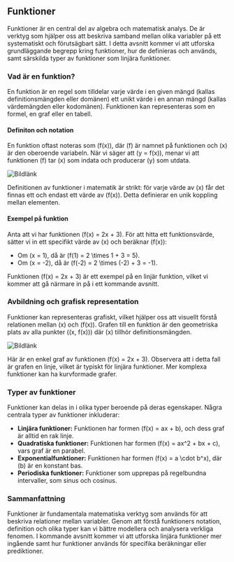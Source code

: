 ## Funktioner

Funktioner är en central del av algebra och matematisk analys. De är verktyg som hjälper oss att beskriva samband mellan olika variabler på ett systematiskt och förutsägbart sätt. I detta avsnitt kommer vi att utforska grundläggande begrepp kring funktioner, hur de definieras och används, samt särskilda typer av funktioner som linjära funktioner.

### Vad är en funktion?

En funktion är en regel som tilldelar varje värde i en given mängd (kallas definitionsmängden eller domänen) ett unikt värde i en annan mängd (kallas värdemängden eller kodomänen). Funktionen kan representeras som en formel, en graf eller en tabell.

#### Definiton och notation

En funktion oftast noteras som \(f(x)\), där \(f\) är namnet på funktionen och \(x\) är den oberoende variabeln. När vi säger att \(y = f(x)\), menar vi att funktionen \(f\) tar \(x\) som indata och producerar \(y\) som utdata. 

![Bildlänk](funktioners-diagram.png)

Definitionen av funktioner i matematik är strikt: för varje värde av \(x\) får det finnas ett och endast ett värde av \(f(x)\). Detta definierar en unik koppling mellan elementen.

#### Exempel på funktion

Anta att vi har funktionen \(f(x) = 2x + 3\). För att hitta ett funktionsvärde, sätter vi in ett specifikt värde av \(x\) och beräknar \(f(x)\):

- Om \(x = 1\), då är \(f(1) = 2 \times 1 + 3 = 5\).
- Om \(x = -2\), då är \(f(-2) = 2 \times (-2) + 3 = -1\).

Funktionen \(f(x) = 2x + 3\) är ett exempel på en linjär funktion, vilket vi kommer att gå närmare in på i ett kommande avsnitt.

### Avbildning och grafisk representation

Funktioner kan representeras grafiskt, vilket hjälper oss att visuellt förstå relationen mellan \(x\) och \(f(x)\). Grafen till en funktion är den geometriska plats av alla punkter \((x, f(x))\) där \(x\) tillhör definitionsmängden.

![Bildlänk](grafisk-representation-av-funktion.png)

Här är en enkel graf av funktionen \(f(x) = 2x + 3\). Observera att i detta fall är grafen en linje, vilket är typiskt för linjära funktioner. Mer komplexa funktioner kan ha kurvformade grafer.

### Typer av funktioner

Funktioner kan delas in i olika typer beroende på deras egenskaper. Några centrala typer av funktioner inkluderar:

- **Linjära funktioner:** Funktionen har formen \(f(x) = ax + b\), och dess graf är alltid en rak linje.
- **Quadratiska funktioner:** Funktionen har formen \(f(x) = ax^2 + bx + c\), vars graf är en parabel.
- **Exponentialfunktioner:** Funktionen har formen \(f(x) = a \cdot b^x\), där \(b\) är en konstant bas.
- **Periodiska funktioner:** Funktioner som upprepas på regelbundna intervaller, som sinus och cosinus.

### Sammanfattning

Funktioner är fundamentala matematiska verktyg som används för att beskriva relationer mellan variabler. Genom att förstå funktioners notation, definition och olika typer kan vi bättre modellera och analysera verkliga fenomen. I kommande avsnitt kommer vi att utforska linjära funktioner mer ingående samt hur funktioner används för specifika beräkningar eller prediktioner.